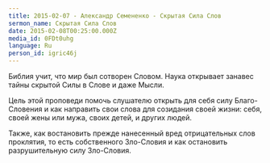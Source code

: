 ```yaml
---
title: 2015-02-07 - Александр Семененко - Скрытая Сила Слов
sermon_name: Скрытая Сила Слов
date: 2015-02-08T00:25:00.000Z
media_id: 0FDt0uhg
language: Ru
person_id: igric46j
---
```

Библия учит, что мир был сотворен Словом. Наука открывает занавес тайны скрытой Силы в Слове и даже Мысли. 

Цель этой проповеди помочь слушателю открыть для себя силу Благо-Словения и как направить свои слова для созидания своей жизни: себя, своей жены или мужа, своих детей, и других людей. 

Также, как востановить прежде нанесенный вред отрицательных слов проклятия, то есть собственного Зло-Словия и как остановить разрушительную силу Зло-Словия.
